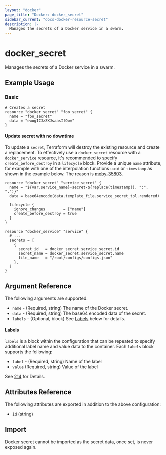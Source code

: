 ```yaml
---
layout: "docker"
page_title: "Docker: docker_secret"
sidebar_current: "docs-docker-resource-secret"
description: |-
  Manages the secrets of a Docker service in a swarm.
---
```


# docker\_secret

Manages the secrets of a Docker service in a swarm.

## Example Usage

### Basic

```hcl
# Creates a secret
resource "docker_secret" "foo_secret" {
  name = "foo_secret"
  data = "ewogICJzZXJsaasIfQo="
}
```

#### Update secret with no downtime
To update a `secret`, Terraform will destroy the existing resource and create a replacement. To effectively use a `docker_secret` resource with a `docker_service` resource, it's recommended to specify `create_before_destroy` in a `lifecycle` block. Provide a unique `name` attribute, for example
with one of the interpolation functions `uuid` or `timestamp` as shown
in the example below. The reason is [moby-35803](https://github.com/moby/moby/issues/35803).

```hcl
resource "docker_secret" "service_secret" {
  name = "${var.service_name}-secret-${replace(timestamp(), ":", ".")}"
  data = base64encode(data.template_file.service_secret_tpl.rendered)

  lifecycle {
    ignore_changes        = ["name"]
    create_before_destroy = true
  }
}

resource "docker_service" "service" {
  # ...
  secrets = [
    {
      secret_id   = docker_secret.service_secret.id
      secret_name = docker_secret.service_secret.name
      file_name   = "/root/configs/configs.json"
    },
  ]
}
```

## Argument Reference

The following arguments are supported:

* `name` - (Required, string) The name of the Docker secret.
* `data` - (Required, string) The base64 encoded data of the secret.
* `labels` - (Optional, block) See [Labels](#labels-1) below for details.

<a id="labels-1"></a>
#### Labels

`labels` is a block within the configuration that can be repeated to specify
additional label name and value data to the container. Each `labels` block supports
the following:

* `label` - (Required, string) Name of the label
* `value` (Required, string) Value of the label

See [214](https://github.com/terraform-providers/terraform-provider-docker/issues/214#issuecomment-550128950) for Details.

## Attributes Reference

The following attributes are exported in addition to the above configuration:

* `id` (string)

## Import

Docker secret cannot be imported as the secret data, once set, is never exposed again.

